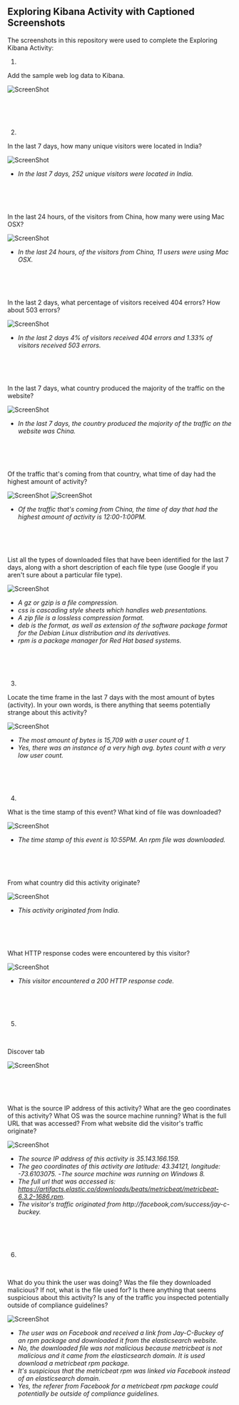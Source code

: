 ## Exploring Kibana Activity with Captioned Screenshots

The screenshots in this repository were used to complete the Exploring Kibana Activity:

1. 

Add the sample web log data to Kibana.

![ScreenShot](https://github.com/Jonathan-K88/Cybersecurity-Project-1/blob/main/Images/Add_Sample_Data_to_Kibana.png)


<br>
<br>
<br>
 

2. 

In the last 7 days, how many unique visitors were located in India?

![ScreenShot](https://github.com/Jonathan-K88/Cybersecurity-Project-1/blob/main/Images/Unique_Visitors_India.png)

- _In the last 7 days, 252 unique visitors were located in India._

<br>
<br>
<br>

In the last 24 hours, of the visitors from China, how many were using Mac OSX?

![ScreenShot](https://github.com/Jonathan-K88/Cybersecurity-Project-1/blob/main/Images/Unique_Visitors_India.png)

- _In the last 24 hours, of the visitors from China, 11 users were using Mac OSX._

<br>
<br>
<br>

In the last 2 days, what percentage of visitors received 404 errors? How about 503 errors?

![ScreenShot](https://github.com/Jonathan-K88/Cybersecurity-Project-1/blob/main/Images/Errors.png)

- _In the last 2 days 4% of visitors received 404 errors and 1.33% of visitors received 503 errors._

<br>
<br>
<br>


In the last 7 days, what country produced the majority of the traffic on the website?

![ScreenShot](https://github.com/Jonathan-K88/Cybersecurity-Project-1/blob/main/Images/Majority_Traffic.png)

- _In the last 7 days, the country produced the majority of the traffic on the website was China._

<br>
<br>
<br>

Of the traffic that's coming from that country, what time of day had the highest amount of activity?

![ScreenShot](https://github.com/Jonathan-K88/Cybersecurity-Project-1/blob/main/Images/Highest_Activity_Hour_1.png)
![ScreenShot](https://github.com/Jonathan-K88/Cybersecurity-Project-1/blob/main/Images/Highest_Activity_Hour_2.png)

- _Of the traffic that's coming from China, the time of day that had the highest amount of activity is 12:00-1:00PM._

<br>
<br>
<br>

List all the types of downloaded files that have been identified for the last 7 days, along with a short description of each file type (use Google if you aren't sure about a particular file type).

![ScreenShot](https://github.com/Jonathan-K88/Cybersecurity-Project-1/blob/main/Images/Downloaded_Files.png)

- _A gz or gzip is a file compression._
- _css is cascading style sheets which handles web presentations._
- _A zip file is a lossless compression format._
- _deb is the format, as well as extension of the software package format for the Debian Linux distribution and its derivatives._
- _rpm is a package manager for Red Hat based systems._

<br>
<br>
<br>

3.

Locate the time frame in the last 7 days with the most amount of bytes (activity). 
In your own words, is there anything that seems potentially strange about this activity?

![ScreenShot](https://github.com/Jonathan-K88/Cybersecurity-Project-1/blob/main/Images/Strange.png)

- _The most amount of bytes is 15,709 with a user count of 1._
- _Yes, there was an instance of a very high avg. bytes count with a very low user count._

<br>
<br>
<br>

4.

What is the time stamp of this event?
What kind of file was downloaded?

![ScreenShot](https://github.com/Jonathan-K88/Cybersecurity-Project-1/blob/main/Images/Strange_Activity_File_and_Time.png)

- _The time stamp of this event is 10:55PM. An rpm file was downloaded._

<br>
<br>
<br>

From what country did this activity originate?

![ScreenShot](https://github.com/Jonathan-K88/Cybersecurity-Project-1/blob/main/Images/Country_of%20_Activity.png)

- _This activity originated from India._

<br>
<br>
<br>

What HTTP response codes were encountered by this visitor?

![ScreenShot](https://github.com/Jonathan-K88/Cybersecurity-Project-1/blob/main/Images/HTTP_Code.png)

- _This visitor encountered a 200 HTTP response code._

<br>
<br>
<br>

5.

<br>

Discover tab

![ScreenShot](https://github.com/Jonathan-K88/Cybersecurity-Project-1/blob/main/Images/Discover_Tab.png)

<br>
<br>
<br>

What is the source IP address of this activity?
What are the geo coordinates of this activity?
What OS was the source machine running?
What is the full URL that was accessed?
From what website did the visitor's traffic originate?


![ScreenShot](https://github.com/Jonathan-K88/Cybersecurity-Project-1/blob/main/Images/Discover_Answers.png)

- _The source IP address of this activity is 35.143.166.159._
- _The geo coordinates of this activity are latitude: 43.34121, longitude: -73.6103075._
-_The source machine was running on Windows 8._
- _The full url that was accessed is: https://artifacts.elastic.co/downloads/beats/metricbeat/metricbeat-6.3.2-1686.rpm._
- _The visitor's traffic originated from http://facebook,com/success/jay-c-buckey._

<br>
<br>
<br>

6.

<br>

What do you think the user was doing?
Was the file they downloaded malicious? If not, what is the file used for?
Is there anything that seems suspicious about this activity?
Is any of the traffic you inspected potentially outside of compliance guidelines?

![ScreenShot](https://github.com/Jonathan-K88/Cybersecurity-Project-1/blob/main/Images/Discover_Answers.png)

- _The user was on Facebook and received a link from Jay-C-Buckey of an rpm package and downloaded it from the elasticsearch website._
- _No, the downloaded file was not malicious because metricbeat is not malicious and it came from the elasticsearch domain. It is used download a metricbeat rpm package._
- _It's suspicious that the metricbeat rpm was linked via Facebook instead of an elasticsearch domain._
- _Yes, the referer from Facebook for a metricbeat rpm package could potentially be outside of compliance guidelines._




